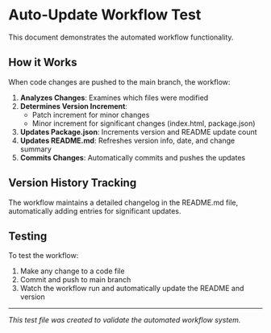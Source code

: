 # Auto-Update Workflow Test

This document demonstrates the automated workflow functionality.

## How it Works

When code changes are pushed to the main branch, the workflow:

1. **Analyzes Changes**: Examines which files were modified
2. **Determines Version Increment**: 
   - Patch increment for minor changes
   - Minor increment for significant changes (index.html, package.json)
3. **Updates Package.json**: Increments version and README update count
4. **Updates README.md**: Refreshes version info, date, and change summary
5. **Commits Changes**: Automatically commits and pushes the updates

## Version History Tracking

The workflow maintains a detailed changelog in the README.md file, automatically adding entries for significant updates.

## Testing

To test the workflow:
1. Make any change to a code file
2. Commit and push to main branch
3. Watch the workflow run and automatically update the README and version

---

*This test file was created to validate the automated workflow system.*